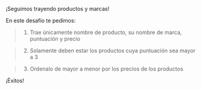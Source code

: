 ¡Seguimos trayendo productos y marcas!

En este desafío te pedimos:

> 1. Trae únicamente nombre de producto, su nombre de marca, puntuación y precio

> 2. Solamente deben estar los productos cuya puntuación sea mayor a 3

> 3. Ordenalo de mayor a menor por los precios de los productos

¡Éxitos!